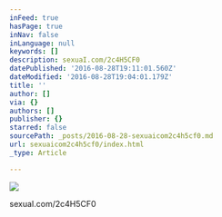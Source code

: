 ```yaml
---
inFeed: true
hasPage: true
inNav: false
inLanguage: null
keywords: []
description: sexuaI.com/2c4H5CF0
datePublished: '2016-08-28T19:11:01.560Z'
dateModified: '2016-08-28T19:04:01.179Z'
title: ''
author: []
via: {}
authors: []
publisher: {}
starred: false
sourcePath: _posts/2016-08-28-sexuaicom2c4h5cf0.md
url: sexuaicom2c4h5cf0/index.html
_type: Article

---
```

![](https://the-grid-user-content.s3-us-west-2.amazonaws.com/53db8b07-388d-4c04-a0c2-44629658756d.jpg)

sexuaI.com/2c4H5CF0